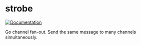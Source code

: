 # strobe

[![Documentation](https://godoc.org/github.com/sudhirj/strobe/v2?status.svg)](https://godoc.org/github.com/sudhirj/strobe)

Go channel fan-out. Send the same message to many channels simultaneously.
